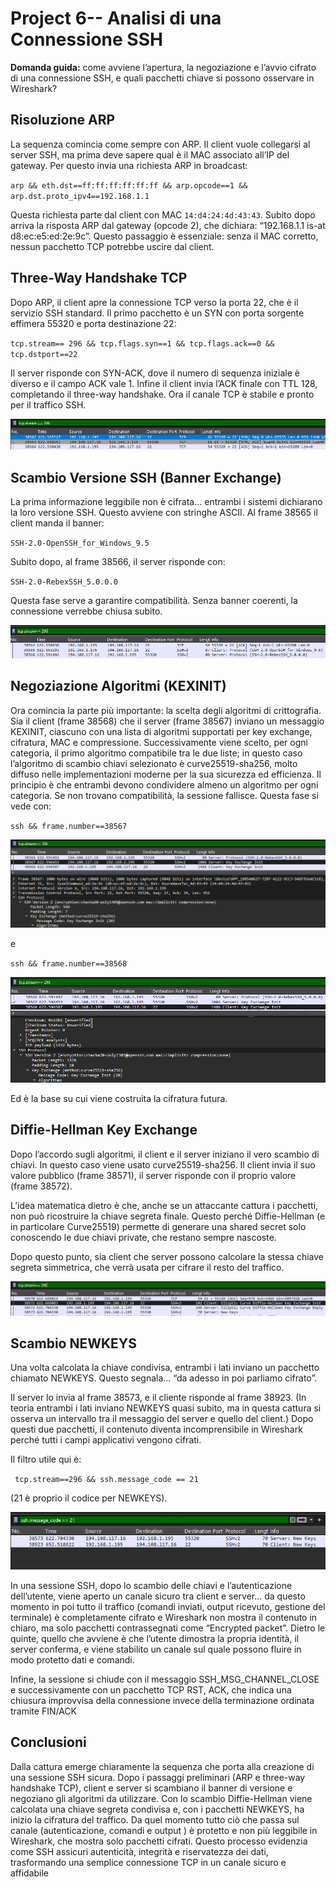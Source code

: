 # Project 6--  Analisi di una Connessione SSH 

**Domanda guida:** come avviene l’apertura, la negoziazione e l’avvio cifrato di una connessione SSH, e quali pacchetti chiave si possono osservare in Wireshark?

## Risoluzione ARP
La sequenza comincia come sempre con ARP. Il client vuole collegarsi al server SSH, ma prima deve sapere qual è il MAC associato all’IP del gateway. Per questo invia una richiesta ARP in broadcast:

`arp && eth.dst==ff:ff:ff:ff:ff:ff && arp.opcode==1 && arp.dst.proto_ipv4==192.168.1.1`

Questa richiesta parte dal client con MAC `14:d4:24:4d:43:43`. Subito dopo arriva la risposta ARP dal gateway (opcode 2), che dichiara: “192.168.1.1 is-at d8\:ec\:e5\:ed:2e:9c”. Questo passaggio è essenziale: senza il MAC corretto, nessun pacchetto TCP potrebbe uscire dal client. 

## Three-Way Handshake TCP

Dopo ARP, il client apre la connessione TCP verso la porta 22, che è il servizio SSH standard. Il primo pacchetto è un SYN con porta sorgente effimera 55320 e porta destinazione 22:

`tcp.stream== 296 && tcp.flags.syn==1 && tcp.flags.ack==0 && tcp.dstport==22`

Il server risponde con SYN-ACK, dove il numero di sequenza iniziale è diverso e il campo ACK vale 1. Infine il client invia l’ACK finale con TTL 128, completando il three-way handshake. Ora il canale TCP è stabile e pronto per il traffico SSH.

 
![ ](../images/ssh/30.png)

## Scambio Versione SSH (Banner Exchange)

La prima informazione leggibile non è cifrata... entrambi i sistemi dichiarano la loro versione SSH. Questo avviene con stringhe ASCII. Al frame 38565 il client manda il banner:

`SSH-2.0-OpenSSH_for_Windows_9.5`

Subito dopo, al frame 38566, il server risponde con:

`SSH-2.0-RebexSSH_5.0.0.0`

Questa fase serve a garantire compatibilità. Senza banner coerenti, la connessione verrebbe chiusa subito. 
 
![ ](../images/ssh/31.png)

## Negoziazione Algoritmi (KEXINIT)

Ora comincia la parte più importante: la scelta degli algoritmi di crittografia. Sia il client (frame 38568) che il server (frame 38567) inviano un messaggio KEXINIT, ciascuno con una lista di algoritmi supportati per key exchange, cifratura, MAC e compressione. Successivamente viene scelto, per ogni categoria, il primo algoritmo compatibile tra le due liste; in questo caso l’algoritmo di scambio chiavi selezionato è curve25519-sha256, molto diffuso nelle implementazioni moderne per la sua sicurezza ed efficienza.
Il principio è che entrambi devono condividere almeno un algoritmo per ogni categoria. Se non trovano compatibilità, la sessione fallisce. Questa fase si vede con:

`ssh && frame.number==38567`
 
![ ](../images/ssh/32.png)

e

`ssh && frame.number==38568`
 
![ ](../images/ssh/33.png)

Ed è la base su cui viene costruita la cifratura futura.




## Diffie-Hellman Key Exchange

Dopo l’accordo sugli algoritmi, il client e il server iniziano il vero scambio di chiavi. In questo caso viene usato curve25519-sha256. Il client invia il suo valore pubblico (frame 38571), il server risponde con il proprio valore (frame 38572).

L’idea matematica dietro è che, anche se un attaccante cattura i pacchetti, non può ricostruire la chiave segreta finale. Questo perché Diffie-Hellman (e in particolare Curve25519) permette di generare una shared secret solo conoscendo le due chiavi private, che restano sempre nascoste.

Dopo questo punto, sia client che server possono calcolare la stessa chiave segreta simmetrica, che verrà usata per cifrare il resto del traffico.

 
![ ](../images/ssh/34.png)

## Scambio NEWKEYS

Una volta calcolata la chiave condivisa, entrambi i lati inviano un pacchetto chiamato NEWKEYS. Questo segnala... “da adesso in poi parliamo cifrato”.

Il server lo invia al frame 38573, e il cliente risponde al frame 38923.
(In teoria entrambi i lati inviano NEWKEYS quasi subito, ma in questa cattura si osserva un intervallo tra il messaggio del server e quello del client.)
 Dopo questi due pacchetti, il contenuto diventa incomprensibile in Wireshark perché tutti i campi applicativi vengono cifrati.

Il filtro utile qui è:

` tcp.stream==296 && ssh.message_code == 21`

(21 è proprio il codice per NEWKEYS).

 
![ ](../images/ssh/35.png)

In una sessione SSH, dopo lo scambio delle chiavi e l’autenticazione dell’utente, viene aperto un canale sicuro tra client e server... da questo momento in poi tutto il traffico (comandi inviati, output ricevuto, gestione del terminale) è completamente cifrato e Wireshark non mostra il contenuto in chiaro, ma solo pacchetti contrassegnati come “Encrypted packet”. Dietro le quinte, quello che avviene è che l’utente dimostra la propria identità, il server conferma, e viene stabilito un canale sul quale possono fluire in modo protetto dati e comandi.


Infine, la sessione si chiude con il messaggio SSH_MSG_CHANNEL_CLOSE e successivamente con un pacchetto TCP RST, ACK, che indica una chiusura improvvisa della connessione invece della terminazione ordinata tramite FIN/ACK

## Conclusioni

Dalla cattura emerge chiaramente la sequenza che porta alla creazione di una sessione SSH sicura. Dopo i passaggi preliminari (ARP e three-way handshake TCP), client e server si scambiano il banner di versione e negoziano gli algoritmi da utilizzare. Con lo scambio Diffie-Hellman viene calcolata una chiave segreta condivisa e, con i pacchetti NEWKEYS, ha inizio la cifratura del traffico. Da quel momento tutto ciò che passa sul canale (autenticazione, comandi e output )  è protetto e non più leggibile in Wireshark, che mostra solo pacchetti cifrati. Questo processo evidenzia come SSH assicuri autenticità, integrità e riservatezza dei dati, trasformando una semplice connessione TCP in un canale sicuro e affidabile

